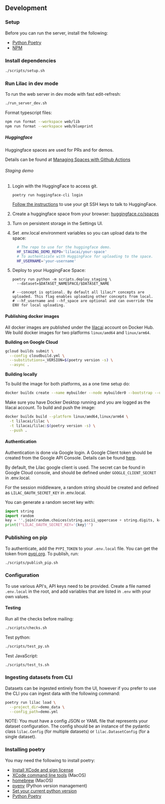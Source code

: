 ## Development

### Setup

Before you can run the server, install the following:

- [Python Poetry](https://pypi.org/project/poetry/)
- [NPM](https://docs.npmjs.com/downloading-and-installing-node-js-and-npm)

### Install dependencies

```sh
./scripts/setup.sh
```

### Run Lilac in dev mode

To run the web server in dev mode with fast edit-refresh:

```sh
./run_server_dev.sh
```

Format typescript files:

```sh
npm run format --workspace web/lib
npm run format --workspace web/blueprint
```

##### Huggingface

Huggingface spaces are used for PRs and for demos.

Details can be found at
[Managing Spaces with Github Actions](https://huggingface.co/docs/hub/spaces-github-actions)

###### Staging demo

1. Login with the HuggingFace to access git.

   `poetry run huggingface-cli login`

   [Follow the instructions](https://huggingface.co/docs/hub/repositories-getting-started) to use
   your git SSH keys to talk to HuggingFace.

1. Create a huggingface space from your browser:
   [huggingface.co/spaces](https://huggingface.co/spaces)

1. Turn on persistent storage in the Settings UI.

1. Set .env.local environment variables so you can upload data to the space:

   ```sh
     # The repo to use for the huggingface demo.
     HF_STAGING_DEMO_REPO='lilacai/your-space'
     # To authenticate with HuggingFace for uploading to the space.
     HF_USERNAME='your-username'
   ```

1. Deploy to your HuggingFace Space:

   ```
   poetry run python -m scripts.deploy_staging \
     --dataset=$DATASET_NAMESPACE/$DATASET_NAME

   # --concept is optional. By default all lilac/* concepts are uploaded. This flag enables uploading other concepts from local.
   # --hf_username and --hf_space are optional and can override the ENV for local uploading.
   ```

#### Publishing docker images

All docker images are published under the [lilacai](https://hub.docker.com/u/lilacai) account on
Docker Hub. We build docker images for two platforms `linux/amd64` and `linux/arm64`.

**Building on Google Cloud**

```sh
gcloud builds submit \
  --config cloudbuild.yml \
  --substitutions=_VERSION=$(poetry version -s) \
  --async .
```

**Building locally**

To build the image for both platforms, as a one time setup do:

```sh
docker buildx create --name mybuilder --node mybuilder0 --bootstrap --use
```

Make sure you have Docker Desktop running and you are logged as the lilacai account. To build and
push the image:

```sh
docker buildx build --platform linux/amd64,linux/arm64 \
  -t lilacai/lilac \
  -t lilacai/lilac:$(poetry version -s) \
  --push .
```

#### Authentication

Authentication is done via Google login. A Google Client token should be created from the Google API
Console. Details can be found [here](https://developers.google.com/identity/protocols/oauth2).

By default, the Lilac google client is used. The secret can be found in Google Cloud console, and
should be defined under `GOOGLE_CLIENT_SECRET` in .env.local.

For the session middleware, a random string should be created and defined as
`LILAC_OAUTH_SECRET_KEY` in .env.local.

You can generate a random secret key with:

```py
import string
import random
key = ''.join(random.choices(string.ascii_uppercase + string.digits, k=64))
print(f"LILAC_OAUTH_SECRET_KEY='{key}'")
```

### Publishing on pip

To authenticate, add the `PYPI_TOKEN` to your `.env.local` file. You can get the token from
[pypi.org](https://pypi.org/manage/project/lilac/settings/). To publish, run:

```sh
./scripts/publish_pip.sh
```

### Configuration

To use various API's, API keys need to be provided. Create a file named `.env.local` in the root,
and add variables that are listed in `.env` with your own values.

#### Testing

Run all the checks before mailing:

```sh
./scripts/checks.sh
```

Test python:

```sh
./scripts/test_py.sh
```

Test JavaScript:

```sh
./scripts/test_ts.sh
```

### Ingesting datasets from CLI

Datasets can be ingested entirely from the UI, however if you prefer to use the CLI you can ingest
data with the following command:

```sh
poetry run lilac load \
  --project_dir=demo_data \
  --config_path=demo.yml
```

NOTE: You must have a config JSON or YAML file that represents your dataset configuration. The
config should be an instance of the pydantic class `lilac.Config` (for multiple datasets) or
`lilac.DatasetConfig` (for a single dataset).

### Installing poetry

You may need the following to install poetry:

- [Install XCode and sign license](https://apps.apple.com/us/app/xcode/id497799835?mt=12)
- [XCode command line tools](https://mac.install.guide/commandlinetools/4.html) (MacOS)
- [homebrew](https://brew.sh/) (MacOS)
- [pyenv](https://github.com/pyenv/pyenv) (Python version management)
- [Set your current python version](./.python-version)
- [Python Poetry](https://pypi.org/project/poetry/)
